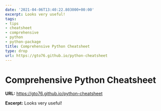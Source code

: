 ```yaml
---
date: '2021-04-06T13:40:22.803000+00:00'
excerpt: Looks very useful!
tags:
- tips
- cheatsheet
- comprehensive
- python
- python-package
title: Comprehensive Python Cheatsheet
type: drop
url: https://gto76.github.io/python-cheatsheet
---
```


# Comprehensive Python Cheatsheet

**URL:** https://gto76.github.io/python-cheatsheet

**Excerpt:** Looks very useful!
